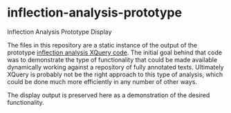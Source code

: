 inflection-analysis-prototype
=============================

Inflection Analysis Prototype Display

The files in this repository are a static instance of the output of the prototype [inflection analysis XQuery code](https://svn.code.sf.net/p/alpheios/code/utilities/text-services/inflections/trunk/). The initial goal behind that code was to demonstrate the type of functionality that could be made available dynamically working against a repository of fully annotated texts.  Ultimately XQuery is probably not be the right approach to this type of analysis, which could be done much more efficiently in any number of other ways. 

The display output is preserved here as a demonstration of the desired functionality.
